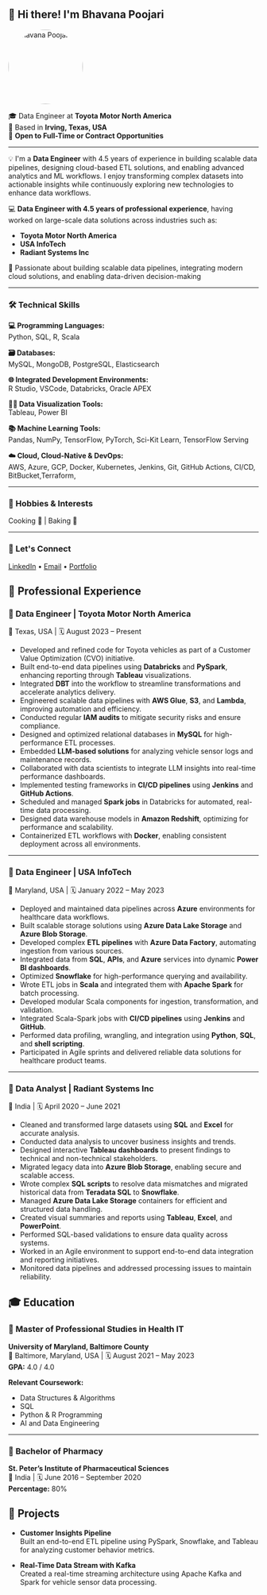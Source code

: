 ## 👋 Hi there! I'm Bhavana Poojari

<img src="assets/portfolio_profile image.jpeg" alt="Bhavana Poojari" width="150" height="150" style="border-radius: 50%;">

🎓 Data Engineer at **Toyota Motor North America**  
📍 Based in **Irving, Texas, USA**  
💼 **Open to Full-Time or Contract Opportunities**  

---

💡 I'm a **Data Engineer** with 4.5 years of experience in building scalable data pipelines, designing cloud-based ETL solutions, and enabling advanced analytics and ML workflows. I enjoy transforming complex datasets into actionable insights while continuously exploring new technologies to enhance data workflows.



💻 **Data Engineer with 4.5 years of professional experience**, having worked on large-scale data solutions across industries such as:  
- **Toyota Motor North America**  
- **USA InfoTech**  
- **Radiant Systems Inc**
 

🎯 Passionate about building scalable data pipelines, integrating modern cloud solutions, and enabling data-driven decision-making


---

### 🛠️ Technical Skills

**💻 Programming Languages:**  
Python, SQL, R, Scala

**🗃️ Databases:**  
MySQL, MongoDB, PostgreSQL, Elasticsearch

**🌐 Integrated Development Environments:**  
R Studio, VSCode, Databricks, Oracle APEX

**🧑‍💻 Data Visualization Tools:**  
Tableau, Power BI

**📚 Machine Learning Tools:**  
Pandas, NumPy, TensorFlow, PyTorch, Sci-Kit Learn, TensorFlow Serving

**☁️ Cloud, Cloud-Native & DevOps:**  
AWS, Azure, GCP, Docker, Kubernetes, Jenkins, Git, GitHub Actions, CI/CD, BitBucket,Terraform,


---

### 🎨 Hobbies & Interests  
Cooking 🎨 | Baking 🍰 

---

### 🔗 Let's Connect  
[LinkedIn](https://www.linkedin.com/in/bhavana-poojari-7433331aa/) • [Email](mailto:bhavana.poojari26@gmail.com) • [Portfolio](https://yourportfolio.com)



## 💼 Professional Experience

### 🏢 Data Engineer | Toyota Motor North America  
📍 Texas, USA | 🗓️ August 2023 – Present  
- Developed and refined code for Toyota vehicles as part of a Customer Value Optimization (CVO) initiative.  
- Built end-to-end data pipelines using **Databricks** and **PySpark**, enhancing reporting through **Tableau** visualizations.  
- Integrated **DBT** into the workflow to streamline transformations and accelerate analytics delivery.  
- Engineered scalable data pipelines with **AWS Glue**, **S3**, and **Lambda**, improving automation and efficiency.  
- Conducted regular **IAM audits** to mitigate security risks and ensure compliance.  
- Designed and optimized relational databases in **MySQL** for high-performance ETL processes.  
- Embedded **LLM-based solutions** for analyzing vehicle sensor logs and maintenance records.  
- Collaborated with data scientists to integrate LLM insights into real-time performance dashboards.  
- Implemented testing frameworks in **CI/CD pipelines** using **Jenkins** and **GitHub Actions**.  
- Scheduled and managed **Spark jobs** in Databricks for automated, real-time data processing.  
- Designed data warehouse models in **Amazon Redshift**, optimizing for performance and scalability.  
- Containerized ETL workflows with **Docker**, enabling consistent deployment across all environments.

---

### 🏢 Data Engineer | USA InfoTech  
📍 Maryland, USA | 🗓️ January 2022 – May 2023  
- Deployed and maintained data pipelines across **Azure** environments for healthcare data workflows.  
- Built scalable storage solutions using **Azure Data Lake Storage** and **Azure Blob Storage**.  
- Developed complex **ETL pipelines** with **Azure Data Factory**, automating ingestion from various sources.  
- Integrated data from **SQL**, **APIs**, and **Azure** services into dynamic **Power BI dashboards**.  
- Optimized **Snowflake** for high-performance querying and availability.  
- Wrote ETL jobs in **Scala** and integrated them with **Apache Spark** for batch processing.  
- Developed modular Scala components for ingestion, transformation, and validation.  
- Integrated Scala-Spark jobs with **CI/CD pipelines** using **Jenkins** and **GitHub**.  
- Performed data profiling, wrangling, and integration using **Python**, **SQL**, and **shell scripting**.  
- Participated in Agile sprints and delivered reliable data solutions for healthcare product teams.

---

### 🏢 Data Analyst | Radiant Systems Inc  
📍 India | 🗓️ April 2020 – June 2021  
- Cleaned and transformed large datasets using **SQL** and **Excel** for accurate analysis.  
- Conducted data analysis to uncover business insights and trends.  
- Designed interactive **Tableau dashboards** to present findings to technical and non-technical stakeholders.  
- Migrated legacy data into **Azure Blob Storage**, enabling secure and scalable access.  
- Wrote complex **SQL scripts** to resolve data mismatches and migrated historical data from **Teradata SQL** to **Snowflake**.  
- Managed **Azure Data Lake Storage** containers for efficient and structured data handling.  
- Created visual summaries and reports using **Tableau**, **Excel**, and **PowerPoint**.  
- Performed SQL-based validations to ensure data quality across systems.  
- Worked in an Agile environment to support end-to-end data integration and reporting initiatives.  
- Monitored data pipelines and addressed processing issues to maintain reliability.



## 🎓 Education

### 🧠 Master of Professional Studies in Health IT  
**University of Maryland, Baltimore County**  
📍 Baltimore, Maryland, USA | 🗓️ August 2021 – May 2023  
**GPA:** 4.0 / 4.0  

**Relevant Coursework:**  
- Data Structures & Algorithms  
- SQL  
- Python & R Programming  
- AI and Data Engineering  

---

### 💊 Bachelor of Pharmacy  
**St. Peter’s Institute of Pharmaceutical Sciences**  
📍 India | 🗓️ June 2016 – September 2020  
**Percentage:** 80%


## 🧪 Projects

- **Customer Insights Pipeline**  
  Built an end-to-end ETL pipeline using PySpark, Snowflake, and Tableau for analyzing customer behavior metrics.

- **Real-Time Data Stream with Kafka**  
  Created a real-time streaming architecture using Apache Kafka and Spark for vehicle sensor data processing.

  

